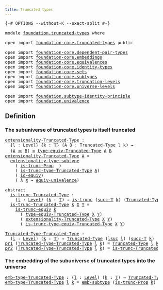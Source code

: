 ```yaml
---
title: Truncated types
---
```


<pre class="Agda"><a id="41" class="Symbol">{-#</a> <a id="45" class="Keyword">OPTIONS</a> <a id="53" class="Pragma">--without-K</a> <a id="65" class="Pragma">--exact-split</a> <a id="79" class="Symbol">#-}</a>

<a id="84" class="Keyword">module</a> <a id="91" href="foundation.truncated-types.html" class="Module">foundation.truncated-types</a> <a id="118" class="Keyword">where</a>

<a id="125" class="Keyword">open</a> <a id="130" class="Keyword">import</a> <a id="137" href="foundation-core.truncated-types.html" class="Module">foundation-core.truncated-types</a> <a id="169" class="Keyword">public</a>

<a id="177" class="Keyword">open</a> <a id="182" class="Keyword">import</a> <a id="189" href="foundation-core.dependent-pair-types.html" class="Module">foundation-core.dependent-pair-types</a>
<a id="226" class="Keyword">open</a> <a id="231" class="Keyword">import</a> <a id="238" href="foundation-core.embeddings.html" class="Module">foundation-core.embeddings</a>
<a id="265" class="Keyword">open</a> <a id="270" class="Keyword">import</a> <a id="277" href="foundation-core.equivalences.html" class="Module">foundation-core.equivalences</a>
<a id="306" class="Keyword">open</a> <a id="311" class="Keyword">import</a> <a id="318" href="foundation-core.identity-types.html" class="Module">foundation-core.identity-types</a>
<a id="349" class="Keyword">open</a> <a id="354" class="Keyword">import</a> <a id="361" href="foundation-core.sets.html" class="Module">foundation-core.sets</a>
<a id="382" class="Keyword">open</a> <a id="387" class="Keyword">import</a> <a id="394" href="foundation-core.subtypes.html" class="Module">foundation-core.subtypes</a>
<a id="419" class="Keyword">open</a> <a id="424" class="Keyword">import</a> <a id="431" href="foundation-core.truncation-levels.html" class="Module">foundation-core.truncation-levels</a>
<a id="465" class="Keyword">open</a> <a id="470" class="Keyword">import</a> <a id="477" href="foundation-core.universe-levels.html" class="Module">foundation-core.universe-levels</a>

<a id="510" class="Keyword">open</a> <a id="515" class="Keyword">import</a> <a id="522" href="foundation.subtype-identity-principle.html" class="Module">foundation.subtype-identity-principle</a>
<a id="560" class="Keyword">open</a> <a id="565" class="Keyword">import</a> <a id="572" href="foundation.univalence.html" class="Module">foundation.univalence</a>
</pre>
## Definition

### The subuniverse of truncated types is itself truncated

<pre class="Agda"><a id="extensionality-Truncated-Type"></a><a id="682" href="foundation.truncated-types.html#682" class="Function">extensionality-Truncated-Type</a> <a id="712" class="Symbol">:</a>
  <a id="716" class="Symbol">{</a><a id="717" href="foundation.truncated-types.html#717" class="Bound">l</a> <a id="719" class="Symbol">:</a> <a id="721" href="Agda.Primitive.html#597" class="Postulate">Level</a><a id="726" class="Symbol">}</a> <a id="728" class="Symbol">{</a><a id="729" href="foundation.truncated-types.html#729" class="Bound">k</a> <a id="731" class="Symbol">:</a> <a id="733" href="foundation-core.truncation-levels.html#395" class="Datatype">𝕋</a><a id="734" class="Symbol">}</a> <a id="736" class="Symbol">(</a><a id="737" href="foundation.truncated-types.html#737" class="Bound">A</a> <a id="739" href="foundation.truncated-types.html#739" class="Bound">B</a> <a id="741" class="Symbol">:</a> <a id="743" href="foundation-core.truncated-types.html#2039" class="Function">Truncated-Type</a> <a id="758" href="foundation.truncated-types.html#717" class="Bound">l</a> <a id="760" href="foundation.truncated-types.html#729" class="Bound">k</a><a id="761" class="Symbol">)</a> <a id="763" class="Symbol">→</a>
  <a id="767" class="Symbol">(</a><a id="768" href="foundation.truncated-types.html#737" class="Bound">A</a> <a id="770" href="foundation-core.identity-types.html#1865" class="Function Operator">＝</a> <a id="772" href="foundation.truncated-types.html#739" class="Bound">B</a><a id="773" class="Symbol">)</a> <a id="775" href="foundation-core.equivalences.html#1621" class="Function Operator">≃</a> <a id="777" href="foundation-core.truncated-types.html#13290" class="Function">type-equiv-Truncated-Type</a> <a id="803" href="foundation.truncated-types.html#737" class="Bound">A</a> <a id="805" href="foundation.truncated-types.html#739" class="Bound">B</a>
<a id="807" href="foundation.truncated-types.html#682" class="Function">extensionality-Truncated-Type</a> <a id="837" href="foundation.truncated-types.html#837" class="Bound">A</a> <a id="839" class="Symbol">=</a>
  <a id="843" href="foundation-core.subtype-identity-principle.html#3153" class="Function">extensionality-type-subtype</a>
    <a id="875" class="Symbol">(</a> <a id="877" href="foundation-core.truncated-types.html#12454" class="Function">is-trunc-Prop</a> <a id="891" class="Symbol">_)</a>
    <a id="898" class="Symbol">(</a> <a id="900" href="foundation-core.truncated-types.html#2253" class="Function">is-trunc-type-Truncated-Type</a> <a id="929" href="foundation.truncated-types.html#837" class="Bound">A</a><a id="930" class="Symbol">)</a>
    <a id="936" class="Symbol">(</a> <a id="938" href="foundation-core.equivalences.html#2494" class="Function">id-equiv</a><a id="946" class="Symbol">)</a>
    <a id="952" class="Symbol">(</a> <a id="954" class="Symbol">λ</a> <a id="956" href="foundation.truncated-types.html#956" class="Bound">X</a> <a id="958" class="Symbol">→</a> <a id="960" href="foundation-core.univalence.html#2233" class="Function">equiv-univalence</a><a id="976" class="Symbol">)</a>

<a id="979" class="Keyword">abstract</a>
  <a id="is-trunc-Truncated-Type"></a><a id="990" href="foundation.truncated-types.html#990" class="Function">is-trunc-Truncated-Type</a> <a id="1014" class="Symbol">:</a>
    <a id="1020" class="Symbol">{</a><a id="1021" href="foundation.truncated-types.html#1021" class="Bound">l</a> <a id="1023" class="Symbol">:</a> <a id="1025" href="Agda.Primitive.html#597" class="Postulate">Level</a><a id="1030" class="Symbol">}</a> <a id="1032" class="Symbol">(</a><a id="1033" href="foundation.truncated-types.html#1033" class="Bound">k</a> <a id="1035" class="Symbol">:</a> <a id="1037" href="foundation-core.truncation-levels.html#395" class="Datatype">𝕋</a><a id="1038" class="Symbol">)</a> <a id="1040" class="Symbol">→</a> <a id="1042" href="foundation-core.truncated-types.html#1741" class="Function">is-trunc</a> <a id="1051" class="Symbol">(</a><a id="1052" href="foundation-core.truncation-levels.html#432" class="InductiveConstructor">succ-𝕋</a> <a id="1059" href="foundation.truncated-types.html#1033" class="Bound">k</a><a id="1060" class="Symbol">)</a> <a id="1062" class="Symbol">(</a><a id="1063" href="foundation-core.truncated-types.html#2039" class="Function">Truncated-Type</a> <a id="1078" href="foundation.truncated-types.html#1021" class="Bound">l</a> <a id="1080" href="foundation.truncated-types.html#1033" class="Bound">k</a><a id="1081" class="Symbol">)</a>
  <a id="1085" href="foundation.truncated-types.html#990" class="Function">is-trunc-Truncated-Type</a> <a id="1109" href="foundation.truncated-types.html#1109" class="Bound">k</a> <a id="1111" href="foundation.truncated-types.html#1111" class="Bound">X</a> <a id="1113" href="foundation.truncated-types.html#1113" class="Bound">Y</a> <a id="1115" class="Symbol">=</a>
    <a id="1121" href="foundation-core.truncated-types.html#4488" class="Function">is-trunc-equiv</a> <a id="1136" href="foundation.truncated-types.html#1109" class="Bound">k</a>
      <a id="1144" class="Symbol">(</a> <a id="1146" href="foundation-core.truncated-types.html#13290" class="Function">type-equiv-Truncated-Type</a> <a id="1172" href="foundation.truncated-types.html#1111" class="Bound">X</a> <a id="1174" href="foundation.truncated-types.html#1113" class="Bound">Y</a><a id="1175" class="Symbol">)</a>
      <a id="1183" class="Symbol">(</a> <a id="1185" href="foundation.truncated-types.html#682" class="Function">extensionality-Truncated-Type</a> <a id="1215" href="foundation.truncated-types.html#1111" class="Bound">X</a> <a id="1217" href="foundation.truncated-types.html#1113" class="Bound">Y</a><a id="1218" class="Symbol">)</a>
      <a id="1226" class="Symbol">(</a> <a id="1228" href="foundation-core.truncated-types.html#13494" class="Function">is-trunc-type-equiv-Truncated-Type</a> <a id="1263" href="foundation.truncated-types.html#1111" class="Bound">X</a> <a id="1265" href="foundation.truncated-types.html#1113" class="Bound">Y</a><a id="1266" class="Symbol">)</a>

<a id="Truncated-Type-Truncated-Type"></a><a id="1269" href="foundation.truncated-types.html#1269" class="Function">Truncated-Type-Truncated-Type</a> <a id="1299" class="Symbol">:</a>
  <a id="1303" class="Symbol">(</a><a id="1304" href="foundation.truncated-types.html#1304" class="Bound">l</a> <a id="1306" class="Symbol">:</a> <a id="1308" href="Agda.Primitive.html#597" class="Postulate">Level</a><a id="1313" class="Symbol">)</a> <a id="1315" class="Symbol">(</a><a id="1316" href="foundation.truncated-types.html#1316" class="Bound">k</a> <a id="1318" class="Symbol">:</a> <a id="1320" href="foundation-core.truncation-levels.html#395" class="Datatype">𝕋</a><a id="1321" class="Symbol">)</a> <a id="1323" class="Symbol">→</a> <a id="1325" href="foundation-core.truncated-types.html#2039" class="Function">Truncated-Type</a> <a id="1340" class="Symbol">(</a><a id="1341" href="Agda.Primitive.html#780" class="Primitive">lsuc</a> <a id="1346" href="foundation.truncated-types.html#1304" class="Bound">l</a><a id="1347" class="Symbol">)</a> <a id="1349" class="Symbol">(</a><a id="1350" href="foundation-core.truncation-levels.html#432" class="InductiveConstructor">succ-𝕋</a> <a id="1357" href="foundation.truncated-types.html#1316" class="Bound">k</a><a id="1358" class="Symbol">)</a>
<a id="1360" href="foundation-core.dependent-pair-types.html#605" class="Field">pr1</a> <a id="1364" class="Symbol">(</a><a id="1365" href="foundation.truncated-types.html#1269" class="Function">Truncated-Type-Truncated-Type</a> <a id="1395" href="foundation.truncated-types.html#1395" class="Bound">l</a> <a id="1397" href="foundation.truncated-types.html#1397" class="Bound">k</a><a id="1398" class="Symbol">)</a> <a id="1400" class="Symbol">=</a> <a id="1402" href="foundation-core.truncated-types.html#2039" class="Function">Truncated-Type</a> <a id="1417" href="foundation.truncated-types.html#1395" class="Bound">l</a> <a id="1419" href="foundation.truncated-types.html#1397" class="Bound">k</a>
<a id="1421" href="foundation-core.dependent-pair-types.html#617" class="Field">pr2</a> <a id="1425" class="Symbol">(</a><a id="1426" href="foundation.truncated-types.html#1269" class="Function">Truncated-Type-Truncated-Type</a> <a id="1456" href="foundation.truncated-types.html#1456" class="Bound">l</a> <a id="1458" href="foundation.truncated-types.html#1458" class="Bound">k</a><a id="1459" class="Symbol">)</a> <a id="1461" class="Symbol">=</a> <a id="1463" href="foundation.truncated-types.html#990" class="Function">is-trunc-Truncated-Type</a> <a id="1487" href="foundation.truncated-types.html#1458" class="Bound">k</a>
</pre>
### The embedding of the subuniverse of truncated types into the universe

<pre class="Agda"><a id="emb-type-Truncated-Type"></a><a id="1577" href="foundation.truncated-types.html#1577" class="Function">emb-type-Truncated-Type</a> <a id="1601" class="Symbol">:</a> <a id="1603" class="Symbol">(</a><a id="1604" href="foundation.truncated-types.html#1604" class="Bound">l</a> <a id="1606" class="Symbol">:</a> <a id="1608" href="Agda.Primitive.html#597" class="Postulate">Level</a><a id="1613" class="Symbol">)</a> <a id="1615" class="Symbol">(</a><a id="1616" href="foundation.truncated-types.html#1616" class="Bound">k</a> <a id="1618" class="Symbol">:</a> <a id="1620" href="foundation-core.truncation-levels.html#395" class="Datatype">𝕋</a><a id="1621" class="Symbol">)</a> <a id="1623" class="Symbol">→</a> <a id="1625" href="foundation-core.truncated-types.html#2039" class="Function">Truncated-Type</a> <a id="1640" href="foundation.truncated-types.html#1604" class="Bound">l</a> <a id="1642" href="foundation.truncated-types.html#1616" class="Bound">k</a> <a id="1644" href="foundation-core.embeddings.html#1074" class="Function Operator">↪</a> <a id="1646" href="foundation-core.universe-levels.html#235" class="Primitive">UU</a> <a id="1649" href="foundation.truncated-types.html#1604" class="Bound">l</a>
<a id="1651" href="foundation.truncated-types.html#1577" class="Function">emb-type-Truncated-Type</a> <a id="1675" href="foundation.truncated-types.html#1675" class="Bound">l</a> <a id="1677" href="foundation.truncated-types.html#1677" class="Bound">k</a> <a id="1679" class="Symbol">=</a> <a id="1681" href="foundation-core.subtypes.html#4029" class="Function">emb-subtype</a> <a id="1693" class="Symbol">(</a><a id="1694" href="foundation-core.truncated-types.html#12454" class="Function">is-trunc-Prop</a> <a id="1708" href="foundation.truncated-types.html#1677" class="Bound">k</a><a id="1709" class="Symbol">)</a>
</pre>